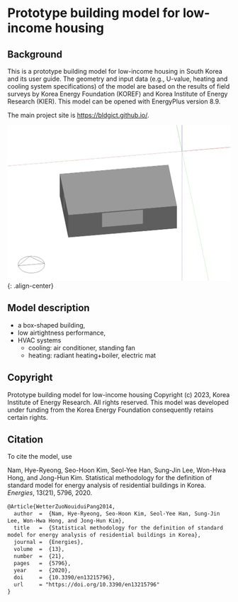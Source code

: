 # Prototype building model for low-income housing

## Background
This is a prototype building model for low-income housing in South Korea and its user guide. The geometry and input data (e.g., U-value, heating and cooling system specifications) of the model are based on the results of field surveys by Korea Energy Foundation (KOREF) and Korea Institute of Energy Research (KIER). This model can be opened with EnergyPlus version 8.9.

The main project site is https://bldgict.github.io/.

![이미지 alt](/figures/bldg_geo.jpeg)
{: .align-center}

## Model description

- a box-shaped building,
- low airtightness performance,
- HVAC systems
  - cooling: air conditioner, standing fan
  - heating: radiant heating+boiler, electric mat

## Copyright

Prototype building model for low-income housing Copyright (c) 2023, Korea Institute of Energy Research. All rights reserved. This model was developed under funding from the Korea Energy Foundation consequently retains certain rights.

## Citation

To cite the model, use

Nam, Hye-Ryeong, Seo-Hoon Kim, Seol-Yee Han, Sung-Jin Lee, Won-Hwa Hong, and Jong-Hun Kim.
Statistical methodology for the definition of standard model for energy analysis of residential buildings in Korea.
_Energies_, 13(21), 5796, 2020.

```
@Article{WetterZuoNouiduiPang2014,
  author  =  {Nam, Hye-Ryeong, Seo-Hoon Kim, Seol-Yee Han, Sung-Jin Lee, Won-Hwa Hong, and Jong-Hun Kim},
  title   =  {Statistical methodology for the definition of standard model for energy analysis of residential buildings in Korea},
  journal =  {Energies},
  volume  =  {13},
  number  =  {21},
  pages   =  {5796},
  year    =  {2020},
  doi     =  {10.3390/en13215796},
  url     = "https://doi.org/10.3390/en13215796"
}
```
